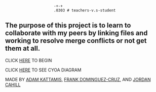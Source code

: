                           -+-+
                          .0303 # teachers-v.s-student

## The purpose of this project is to learn to collaborate with my peers by linking files and working to resolve merge conflicts or not get them at all.

CLICK [HERE](alarm.md) TO BEGIN

CLICK [HERE](https://docs.google.com/drawings/d/1AAeetaO6_yNPyStn3KA845JtAgjQsJfkAlsvbLe71iQ/edit) TO SEE CYOA DIAGRAM

MADE BY [ADAM KATTAMIS](https://github.com/adamk9516), [FRANK DOMINGUEZ-CRUZ](https://github.com/frankd1124), AND [JORDAN CAHILL](https://github.com/jordanjosephc1502)